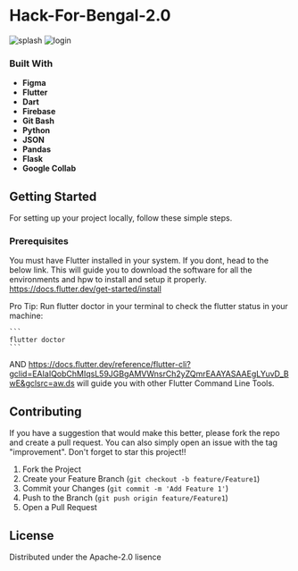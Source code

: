# Hack-For-Bengal-2.0

![splash](https://github.com/Deba951/Hack-For-Bengal-2.0/assets/83878346/84020e01-5545-4317-9578-39086a2f4761)   ![login](https://github.com/Deba951/Hack-For-Bengal-2.0/assets/83878346/fc0ac045-2caf-4a02-8d4b-e637f4fe4a1d) 


### Built With

- **Figma** <br> 
- **Flutter** <br>
- **Dart** <br>
- **Firebase** <br>
- **Git Bash** <br>
- **Python** <br>
- **JSON** <br>
- **Pandas** <br>
- **Flask** <br>
- **Google Collab** <br>


<!-- GETTING STARTED -->
## Getting Started
For setting up your project locally, follow these simple steps.


### Prerequisites
You must have Flutter installed  in your system.
If you dont,  head to the below link. This will guide you to download the software for all the environments and hpw to install and setup it properly.
    https://docs.flutter.dev/get-started/install

Pro Tip: Run flutter doctor in your terminal to check the flutter status in your machine: 

    ```
    flutter doctor
    ```
AND https://docs.flutter.dev/reference/flutter-cli?gclid=EAIaIQobChMIqsL59JGBgAMVWnsrCh2yZQmrEAAYASAAEgLYuvD_BwE&gclsrc=aw.ds will guide you with other Flutter Command Line Tools.




    
<!-- CONTRIBUTING -->

## Contributing

If you have a suggestion that would make this better, please fork the repo and create a pull request. You can also simply open an issue with the tag "improvement".
Don't forget to star this project!! 

1. Fork the Project
2. Create your Feature Branch (`git checkout -b feature/Feature1`)
3. Commit your Changes (`git commit -m 'Add Feature 1'`)
4. Push to the Branch (`git push origin feature/Feature1`)
5. Open a Pull Request




<!-- LICENSE -->
## License

Distributed under the Apache-2.0 lisence
